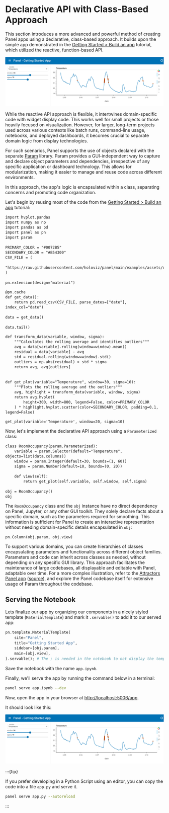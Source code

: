 # Declarative API with Class-Based Approach

This section introduces a more advanced and powerful method of creating Panel apps using a declarative, class-based approach. It builds upon the simple app demonstrated in the [Getting Started > Build an app](../../../getting_started/build_app.md) tutorial, which utilized the reactive, function-based API.

![Getting Started App](../../../_static/images/getting_started_app.png)

While the reactive API approach is flexible, it intertwines domain-specific code with widget display code. This works well for small projects or those heavily focused on visualization. However, for larger, long-term projects used across various contexts like batch runs, command-line usage, notebooks, and deployed dashboards, it becomes crucial to separate domain logic from display technologies.

For such scenarios, Panel supports the use of objects declared with the separate [Param](http://param.holoviz.org) library. Param provides a GUI-independent way to capture and declare object parameters and dependencies, irrespective of any specific application or dashboard technology. This allows for modularization, making it easier to manage and reuse code across different environments.

In this approach, the app's logic is encapsulated within a class, separating concerns and promoting code organization.

Let's begin by reusing most of the code from the [Getting Started > Build an app](../../../getting_started/build_app.md) tutorial:

```{pyodide}
import hvplot.pandas
import numpy as np
import pandas as pd
import panel as pn
import param

PRIMARY_COLOR = "#0072B5"
SECONDARY_COLOR = "#B54300"
CSV_FILE = (
    "https://raw.githubusercontent.com/holoviz/panel/main/examples/assets/occupancy.csv"
)

pn.extension(design="material")
```

```{pyodide}
@pn.cache
def get_data():
    return pd.read_csv(CSV_FILE, parse_dates=["date"], index_col="date")

data = get_data()

data.tail()
```

```{pyodide}
def transform_data(variable, window, sigma):
    """Calculates the rolling average and identifies outliers"""
    avg = data[variable].rolling(window=window).mean()
    residual = data[variable] - avg
    std = residual.rolling(window=window).std()
    outliers = np.abs(residual) > std * sigma
    return avg, avg[outliers]


def get_plot(variable="Temperature", window=30, sigma=10):
    """Plots the rolling average and the outliers"""
    avg, highlight = transform_data(variable, window, sigma)
    return avg.hvplot(
        height=300, width=800, legend=False, color=PRIMARY_COLOR
    ) * highlight.hvplot.scatter(color=SECONDARY_COLOR, padding=0.1, legend=False)
```

```{pyodide}
get_plot(variable='Temperature', window=20, sigma=10)
```

Now, let's implement the declarative API approach using a `Parameterized` class:

```{pyodide}
class RoomOccupancy(param.Parameterized):
    variable = param.Selector(default="Temperature", objects=list(data.columns))
    window = param.Integer(default=30, bounds=(1, 60))
    sigma = param.Number(default=10, bounds=(0, 20))

    def view(self):
        return get_plot(self.variable, self.window, self.sigma)

obj = RoomOccupancy()
obj
```

The `RoomOccupancy` class and the `obj` instance have no direct dependency on Panel, Jupyter, or any other GUI toolkit. They solely declare facts about a specific domain, such as the parameters required for smoothing. This information is sufficient for Panel to create an interactive representation without needing domain-specific details encapsulated in `obj`:

```{pyodide}
pn.Column(obj.param, obj.view)
```

To support various domains, you can create hierarchies of classes encapsulating parameters and functionality across different object families. Parameters and code can inherit across classes as needed, without depending on any specific GUI library. This approach facilitates the maintenance of large codebases, all displayable and editable with Panel, adaptable over time. For a more complex illustration, refer to the [Attractors Panel app](https://examples.holoviz.org/gallery/attractors/attractors_panel.html) ([source](https://github.com/holoviz-topics/examples/tree/main/attractors)), and explore the Panel codebase itself for extensive usage of Param throughout the codebase.

## Serving the Notebook

Lets finalize our app by organizing our components in a nicely styled template (`MaterialTemplate`) and mark it `.servable()` to add it to our served app:

```python
pn.template.MaterialTemplate(
    site="Panel",
    title="Getting Started App",
    sidebar=[obj.param],
    main=[obj.view],
).servable(); # The ; is needed in the notebook to not display the template. Its not needed in a script
```

Save the notebook with the name `app.ipynb`.

Finally, we'll serve the app by running the command below in a terminal:

```bash
panel serve app.ipynb --dev
```

Now, open the app in your browser at [http://localhost:5006/app](http://localhost:5006/app).

It should look like this:

![Getting Started App](../../../_static/images/getting_started_app.png)

:::{tip}

If you prefer developing in a Python Script using an editor, you can copy the code into a file `app.py` and serve it.

```bash
panel serve app.py --autoreload
```

:::
